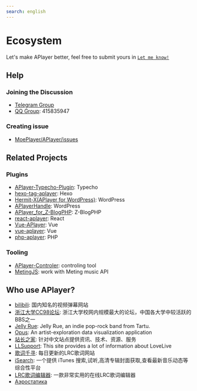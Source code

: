 ```yaml
---
search: english
---
```


# Ecosystem

Let's make APlayer better, feel free to submit yours in [`Let me know!`](https://github.com/MoePlayer/APlayer/issues/79)

## Help

### Joining the Discussion

- [Telegram Group](https://t.me/adplayer)
- [QQ Group](https://shang.qq.com/wpa/qunwpa?idkey=bf22213ae0028a82e5adf3f286dfd4f01e0997dc9f1dcd8e831a0a85e799be17): 415835947

### Creating issue

- [MoePlayer/APlayer/issues](https://github.com/MoePlayer/APlayer/issues)

## Related Projects

### Plugins

- [APlayer-Typecho-Plugin](https://github.com/zgq354/APlayer-Typecho-Plugin): Typecho
- [hexo-tag-aplayer](https://github.com/grzhan/hexo-tag-aplayer): Hexo
- [Hermit-X(APlayer for WordPress)](https://github.com/liwanglin12/Hermit-X): WordPress
- [APlayerHandle](https://github.com/kn007/APlayerHandle): WordPress
- [APlayer_for_Z-BlogPHP](https://github.com/fghrsh/APlayer_for_Z-BlogPHP): Z-BlogPHP
- [react-aplayer](https://github.com/sabrinaluo/react-aplayer): React
- [Vue-APlayer](https://github.com/SevenOutman/vue-aplayer): Vue
- [vue-aplayer](https://github.com/MoeFE/vue-aplayer): Vue
- [php-aplayer](https://github.com/Daryl-L/php-aplayer): PHP

### Tooling

- [APlayer-Controler](https://github.com/Mashiro-Sorata/APlayer-Controler): controling tool
- [MetingJS](https://github.com/metowolf/MetingJS): work with Meting music API

## Who use APlayer?

- [bilibili](https://www.bilibili.com/): 国内知名的视频弹幕网站
- [浙江大学CC98论坛](https://zh.wikipedia.org/wiki/CC98%E8%AE%BA%E5%9D%9B): 浙江大学校网内规模最大的论坛，中国各大学中较活跃的BBS之一
- [Jelly Rue](http://jellyrue.com/): Jelly Rue, an indie pop-rock band from Tartu.
- [Opus](http://www.opusopus.co/): An artist-exploration data visualization application
- [站长之家](http://www.chinaz.com/15year/index.html): 针对中文站点提供资讯、技术、资源、服务
- [LLSupport](https://www.lovelivesupport.com/): This site provides a lot of information about LoveLive
- [歌词千寻](https://www.lrcgc.com/diy): 每日更新的LRC歌词网站
- [iSearch](http://i.oppsu.cn): 一个提供 iTunes 搜索,试听,高清专辑封面获取,查看最新音乐动态等综合性平台
- [LRC歌词编辑器](https://github.com/MoeFE/Lyric): 一款非常实用的在线LRC歌词编辑器
- [Аэростатика](https://aerostatica.ru/)